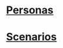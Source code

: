 # [Personas](https://github.com/ChicoState/ux-autoscrap/blob/main/personas/Personas.pdf)


# [Scenarios](https://github.com/ChicoState/ux-autoscrap/blob/main/personas/Scenarios.pdf)
